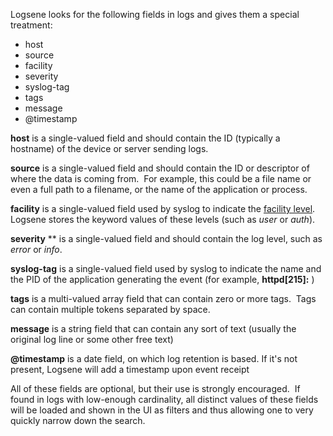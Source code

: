 Logsene looks for the following fields in logs and gives them a special
treatment:

  - host
  - source
  - facility
  - severity
  - syslog-tag
  - tags
  - message
  - @timestamp 

**host** is a single-valued field and should contain the ID (typically a
hostname) of the device or server sending logs.

**source** is a single-valued field and should contain the ID or
descriptor of where the data is coming from.  For example, this could be
a file name or even a full path to a filename, or the name of the
application or process.

**facility** is a single-valued field used by syslog to indicate the
[facility level](http://en.wikipedia.org/wiki/Syslog#Facility_levels).
Logsene stores the keyword values of these levels (such as *user* or
*auth*).

**severity** ** is a single-valued field and should contain the log
level, such as *error* or *info*.

**syslog-tag** is a single-valued field used by syslog to indicate the
name and the PID of the application generating the event (for example,
**httpd\[215\]:** )

**tags** is a multi-valued array field that can contain zero or more
tags.  Tags can contain multiple tokens separated by space.

**message** is a string field that can contain any sort of text (usually
the original log line or some other free text)

**@timestamp** is a date field, on which log retention is based. If it's
not present, Logsene will add a timestamp upon event receipt

  

All of these fields are optional, but their use is strongly encouraged.
 If found in logs with low-enough cardinality, all distinct values of
these fields will be loaded and shown in the UI as filters and thus
allowing one to very quickly narrow down the search.

  

